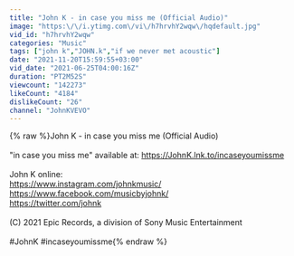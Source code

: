 ```yaml
---
title: "John K - in case you miss me (Official Audio)"
image: "https:\/\/i.ytimg.com\/vi\/h7hrvhY2wqw\/hqdefault.jpg"
vid_id: "h7hrvhY2wqw"
categories: "Music"
tags: ["john k","JOHN.k","if we never met acoustic"]
date: "2021-11-20T15:59:55+03:00"
vid_date: "2021-06-25T04:00:16Z"
duration: "PT2M52S"
viewcount: "142273"
likeCount: "4184"
dislikeCount: "26"
channel: "JohnKVEVO"
---
```

{% raw %}John K - in case you miss me (Official Audio)<br /><br />&quot;in case you miss me&quot; available at: <a rel="nofollow" target="blank" href="https://JohnK.lnk.to/incaseyoumissme">https://JohnK.lnk.to/incaseyoumissme</a><br /><br />John K online: <br /><a rel="nofollow" target="blank" href="https://www.instagram.com/johnkmusic/">https://www.instagram.com/johnkmusic/</a><br /><a rel="nofollow" target="blank" href="https://www.facebook.com/musicbyjohnk/">https://www.facebook.com/musicbyjohnk/</a><br /><a rel="nofollow" target="blank" href="https://twitter.com/johnk">https://twitter.com/johnk</a><br /><br />(C) 2021 Epic Records, a division of Sony Music Entertainment<br /><br />#JohnK #incaseyoumissme{% endraw %}
